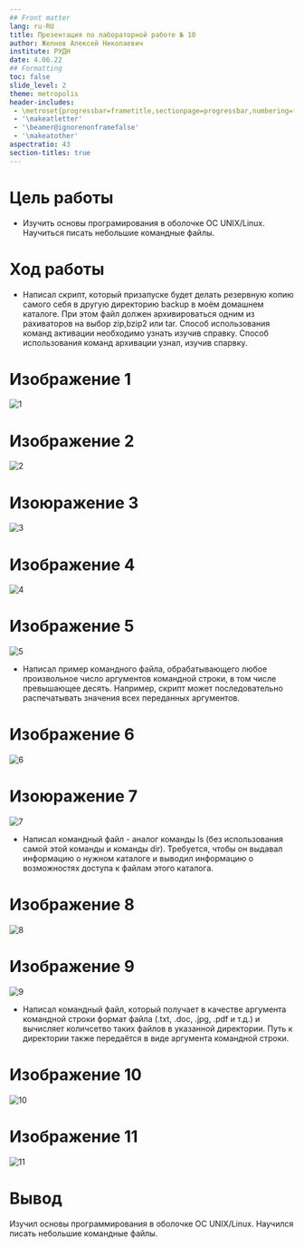 ```yaml
---
## Front matter
lang: ru-RU
title: Презентация по лабораторной работе № 10
author: Желнов Алексей Николаевич
institute: РУДН
date: 4.06.22
## Formatting
toc: false
slide_level: 2
theme: metropolis
header-includes: 
 - \metroset{progressbar=frametitle,sectionpage=progressbar,numbering=fraction}
 - '\makeatletter'
 - '\beamer@ignorenonframefalse'
 - '\makeatother'
aspectratio: 43
section-titles: true
---
```


# Цель работы

- Изучить основы програмирования в оболочке OC UNIX/Linux. Научиться писать небольшие командные файлы.

# Ход работы

- Написал скрипт, который призапуске будет делать резервную копию самого себя в другую директорию backup в моём домашнем каталоге. При этом файл должен архивироваться одним из рахиваторов на выбор zip,bzip2 или tar. Способ использования команд активации необходимо узнать изучив справку. Способ использования команд архивации узнал, изучив спарвку.

# Изображение 1

![1](1.png)

# Изображение 2

![2](2.png)

# Изоюражение 3

![3](3.png)

# Изображение 4

![4](4.png)

# Изображение 5

![5](11.png)

- Написал пример командного файла, обрабатывающего любое произвольное число аргументов командной строки, в том числе превышающее десять. Например, скрипт может последовательно распечатывать значения всех переданных аргументов.

# Изображение 6

![6](5.png)

# Изоюражение 7

![7](6.png)

- Написал командный файл - аналог команды ls (без использования самой этой команды и команды dir). Требуется, чтобы он выдавал информацию о нужном каталоге и выводил информацию о возможностях доступа к файлам этого каталога.

# Изображение 8

![8](7.png)

# Изображение 9

![9](8.png)

- Написал командный файл, который получает в качестве аргумента командной строки формат файла (.txt, .doc, .jpg, .pdf и т.д.) и вычисляет количсетво таких файлов в указанной директории. 
Путь к директории также передаётся в виде аргумента командной строки.

# Изображение 10

![10](9.png)

# Изображение 11

![11](10.png)

# Вывод 

Изучил основы программирования в оболочке OC UNIX/Linux. Научился писать небольшие командные файлы.
